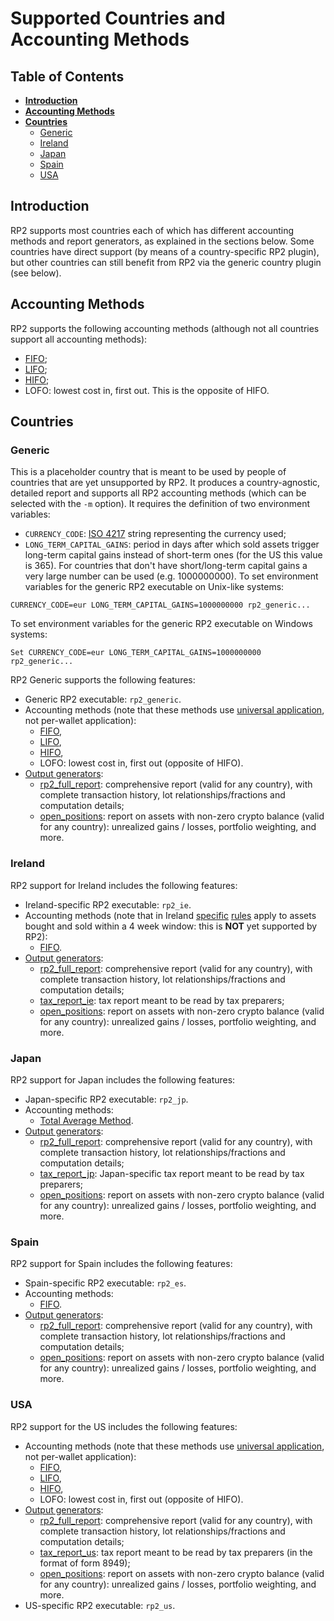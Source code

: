 <!--- Copyright 2021 eprbell --->

<!--- Licensed under the Apache License, Version 2.0 (the "License"); --->
<!--- you may not use this file except in compliance with the License. --->
<!--- You may obtain a copy of the License at --->

<!---     http://www.apache.org/licenses/LICENSE-2.0 --->

<!--- Unless required by applicable law or agreed to in writing, software --->
<!--- distributed under the License is distributed on an "AS IS" BASIS, --->
<!--- WITHOUT WARRANTIES OR CONDITIONS OF ANY KIND, either express or implied. --->
<!--- See the License for the specific language governing permissions and --->
<!--- limitations under the License. --->

# Supported Countries and Accounting Methods

## Table of Contents
* **[Introduction](#introduction)**
* **[Accounting Methods](#accounting-methods)**
* **[Countries](#countries)**
  * [Generic](#generic)
  * [Ireland](#ireland)
  * [Japan](#japan)
  * [Spain](#Spain)
  * [USA](#usa)

## Introduction
RP2 supports most countries each of which has different accounting methods and report generators, as explained in the sections below. Some countries have direct support (by means of a country-specific RP2 plugin), but other countries can still benefit from RP2 via the generic country plugin (see below).

## Accounting Methods
RP2 supports the following accounting methods (although not all countries support all accounting methods):
  * [FIFO](https://www.investopedia.com/terms/f/fifo.asp);
  * [LIFO](https://www.investopedia.com/terms/l/lifo.asp);
  * [HIFO](https://www.investopedia.com/terms/h/hifo.asp);
  * LOFO: lowest cost in, first out. This is the opposite of HIFO.

## Countries

### Generic
This is a placeholder country that is meant to be used by people of countries that are yet unsupported by RP2. It produces a country-agnostic, detailed report and supports all RP2 accounting methods (which can be selected with the `-m` option). It requires the definition of two environment variables:
* `CURRENCY_CODE`: [ISO 4217](https://en.wikipedia.org/wiki/ISO_4217) string representing the currency used;
* `LONG_TERM_CAPITAL_GAINS`: period in days after which sold assets trigger long-term capital gains instead of short-term ones (for the US this value is 365). For countries that don't have short/long-term capital gains a very large number can be used (e.g. 1000000000).
To set environment variables for the generic RP2 executable on Unix-like systems:
```
CURRENCY_CODE=eur LONG_TERM_CAPITAL_GAINS=1000000000 rp2_generic...
```
To set environment variables for the generic RP2 executable on Windows systems:
```
Set CURRENCY_CODE=eur LONG_TERM_CAPITAL_GAINS=1000000000 rp2_generic...
```
RP2 Generic supports the following features:
* Generic RP2 executable: `rp2_generic`.
* Accounting methods (note that these methods use [universal application](https://www.forbes.com/sites/shehanchandrasekera/2020/09/17/what-crypto-taxpayers-need-to-know-about-fifo-lifo-hifo-specific-id/), not per-wallet application):
  * [FIFO](https://www.investopedia.com/terms/f/fifo.asp),
  * [LIFO](https://www.investopedia.com/terms/l/lifo.asp),
  * [HIFO](https://www.investopedia.com/terms/h/hifo.asp),
  * LOFO: lowest cost in, first out (opposite of HIFO).
* [Output generators](https://github.com/eprbell/rp2/blob/main/docs/output_files.md):
  * [rp2_full_report](https://github.com/eprbell/rp2/blob/main/docs/output_files.md#rp2-full-report-transparent-computation): comprehensive report (valid for any country), with complete transaction history, lot relationships/fractions and computation details;
  * [open_positions](https://github.com/eprbell/rp2/blob/main/docs/output_files.md#open-positions-report-unrealized-gains): report on assets with non-zero crypto balance (valid for any country): unrealized gains / losses, portfolio weighting, and more.

### Ireland
RP2 support for Ireland includes the following features:
* Ireland-specific RP2 executable: `rp2_ie`.
* Accounting methods (note that in Ireland [specific](https://www.revenue.ie/en/tax-professionals/tdm/income-tax-capital-gains-tax-corporation-tax/part-19/19-04-03.pdf) [rules](https://www.revenue.ie/en/gains-gifts-and-inheritance/transfering-an-asset/selling-or-disposing-of-shares.aspx) apply to assets bought and sold within a 4 week window: this is **NOT** yet supported by RP2):
  * [FIFO](https://www.investopedia.com/terms/f/fifo.asp).
* [Output generators](https://github.com/eprbell/rp2/blob/main/docs/output_files.md):
  * [rp2_full_report](https://github.com/eprbell/rp2/blob/main/docs/output_files.md#rp2-full-report-transparent-computation): comprehensive report (valid for any country), with complete transaction history, lot relationships/fractions and computation details;
  * [tax_report_ie](https://github.com/eprbell/rp2/blob/main/docs/output_files.md#tax-report-ie-advisor-friendly-report): tax report meant to be read by tax preparers;
  * [open_positions](https://github.com/eprbell/rp2/blob/main/docs/output_files.md#open-positions-report-unrealized-gains): report on assets with non-zero crypto balance (valid for any country): unrealized gains / losses, portfolio weighting, and more.

### Japan
RP2 support for Japan includes the following features:
* Japan-specific RP2 executable: `rp2_jp`.
* Accounting methods:
  * [Total Average Method](https://www.investopedia.com/terms/a/averagecostmethod.asp).
* [Output generators](https://github.com/eprbell/rp2/blob/main/docs/output_files.md):
  * [rp2_full_report](https://github.com/eprbell/rp2/blob/main/docs/output_files.md#rp2-full-report-transparent-computation): comprehensive report (valid for any country), with complete transaction history, lot relationships/fractions and computation details;
  * [tax_report_jp](https://github.com/eprbell/rp2/blob/main/docs/output_files.md#tax-report-jp-advisor-friendly-report): Japan-specific tax report meant to be read by tax preparers;
  * [open_positions](https://github.com/eprbell/rp2/blob/main/docs/output_files.md#open-positions-report-unrealized-gains): report on assets with non-zero crypto balance (valid for any country): unrealized gains / losses, portfolio weighting, and more.

### Spain
RP2 support for Spain includes the following features:
* Spain-specific RP2 executable: `rp2_es`.
* Accounting methods:
  * [FIFO](https://www.investopedia.com/terms/f/fifo.asp).
* [Output generators](https://github.com/eprbell/rp2/blob/main/docs/output_files.md):
  * [rp2_full_report](https://github.com/eprbell/rp2/blob/main/docs/output_files.md#rp2-full-report-transparent-computation): comprehensive report (valid for any country), with complete transaction history, lot relationships/fractions and computation details;
  * [open_positions](https://github.com/eprbell/rp2/blob/main/docs/output_files.md#open-positions-report-unrealized-gains): report on assets with non-zero crypto balance (valid for any country): unrealized gains / losses, portfolio weighting, and more.

### USA
RP2 support for the US includes the following features:
* Accounting methods (note that these methods use [universal application](https://www.forbes.com/sites/shehanchandrasekera/2020/09/17/what-crypto-taxpayers-need-to-know-about-fifo-lifo-hifo-specific-id/), not per-wallet application):
  * [FIFO](https://www.investopedia.com/terms/f/fifo.asp),
  * [LIFO](https://www.investopedia.com/terms/l/lifo.asp),
  * [HIFO](https://www.investopedia.com/terms/h/hifo.asp),
  * LOFO: lowest cost in, first out (opposite of HIFO).
* [Output generators](https://github.com/eprbell/rp2/blob/main/docs/output_files.md):
  * [rp2_full_report](https://github.com/eprbell/rp2/blob/main/docs/output_files.md#rp2-full-report-transparent-computation): comprehensive report (valid for any country), with complete transaction history, lot relationships/fractions and computation details;
  * [tax_report_us](https://github.com/eprbell/rp2/blob/main/docs/output_files.md#tax-report-us-advisor-friendly-report): tax report meant to be read by tax preparers (in the format of form 8949);
  * [open_positions](https://github.com/eprbell/rp2/blob/main/docs/output_files.md#open-positions-report-unrealized-gains): report on assets with non-zero crypto balance (valid for any country): unrealized gains / losses, portfolio weighting, and more.
* US-specific RP2 executable: `rp2_us`.
